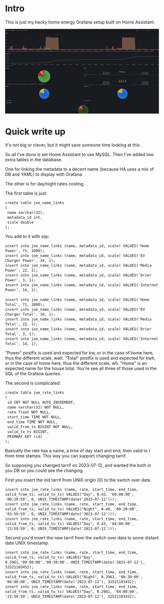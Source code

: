 Intro
=====

This is just my hacky home energy Grafana setup built on Home Assistant.

![alt text](grafana.png "Home Energy")


Quick write up
==============

It's not big or clever, but it might save someone time looking at this.

So all I've done is set Home Assistant to use MySQL.
Then I've added two extra tables in the database.

One for linking the metadata to a decent name (because HA uses a mix of DB and YAML) to display with Grafana.

The other is for day/night rates costing.


The first table is just:

    create table joe_name_links
    (
     name varchar(32),
     metadata_id int,
     scale double
    );

You add to it with say:

    insert into joe_name_links (name, metadata_id, scale) VALUES('Home Power', 71, 1000);
    insert into joe_name_links (name, metadata_id, scale) VALUES('EV Charger Power', 34, 1);
    insert into joe_name_links (name, metadata_id, scale) VALUES('Media Power', 22, 1);
    insert into joe_name_links (name, metadata_id, scale) VALUES('Drier Power', 3, 1);
    insert into joe_name_links (name, metadata_id, scale) VALUES('Internet Power', 14, 1);

    insert into joe_name_links (name, metadata_id, scale) VALUES('Home Total', 71, 1000);
    insert into joe_name_links (name, metadata_id, scale) VALUES('EV Charger Total', 34, 1);
    insert into joe_name_links (name, metadata_id, scale) VALUES('Media Total', 22, 1);
    insert into joe_name_links (name, metadata_id, scale) VALUES('Drier Total', 3, 1);
    insert into joe_name_links (name, metadata_id, scale) VALUES('Internet Total', 14, 1);

"Power" postfix is used and expected for kw, or in the case of home here, thus the different scale, watt.
"Total" postfix is used and expected for kwh, or in the case of home here, thus the different scale, wh.
"Home" is an expected name for the house total.
You're see all three of those used in the SQL of the Grafana queries.


The second is complicated:


    create table joe_rate_links
    (
     id INT NOT NULL AUTO_INCREMENT,
     name varchar(32) NOT NULL,
     rate float NOT NULL,
     start_time TIME NOT NULL,
     end_time TIME NOT NULL,
     valid_from_ts BIGINT NOT NULL,
     valid_to_ts BIGINT,
     PRIMARY KEY (id)
    );

Basically the rate has a name, a time of day start and end, then valid to / from time stamps. This way you can support changing tarrif. 

So supposing you changed tarrif on 2023-07-12, and wanted the both in you DB so you could see the changing.

First you insert the old tarrif from UNIX origin (0) to the switch over date.

    insert into joe_rate_links (name, rate, start_time, end_time, valid_from_ts, valid_to_ts) VALUES("Day", 0.43, '00:00:00', '00:29:59', 0, UNIX_TIMESTAMP(date('2023-07-12')));
    insert into joe_rate_links (name, rate, start_time, end_time, valid_from_ts, valid_to_ts) VALUES("Night", 0.40, '00:30:00', '03:59:59', 0, UNIX_TIMESTAMP(date('2023-07-12')));
    insert into joe_rate_links (name, rate, start_time, end_time, valid_from_ts, valid_to_ts) VALUES("Day", 0.43, '04:00:00', '23:59:59', 0, UNIX_TIMESTAMP(date('2023-07-12')));

Second you'd insert the new tarrif from the switch over data to some distant date UNIX timestamp.

    insert into joe_rate_links (name, rate, start_time, end_time, valid_from_ts, valid_to_ts) VALUES("Day", 0.2961,'00:00:00','00:30:00', UNIX_TIMESTAMP(date('2023-07-12'), 32521103452);
    insert into joe_rate_links (name, rate, start_time, end_time, valid_from_ts, valid_to_ts) VALUES("Night", 0.2961, '00:30:00', '04:00:00', UNIX_TIMESTAMP(date('2023-07-12'), 32521103452);
    insert into joe_rate_links (name, rate, start_time, end_time, valid_from_ts, valid_to_ts) VALUES("Day", 0.2961, '04:00:00', '23:59:59', UNIX_TIMESTAMP(date('2023-07-12'), 32521103452);


